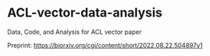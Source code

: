 # ACL-vector-data-analysis
Data, Code, and Analysis for ACL vector paper

Preprint: https://biorxiv.org/cgi/content/short/2022.08.22.504897v1
